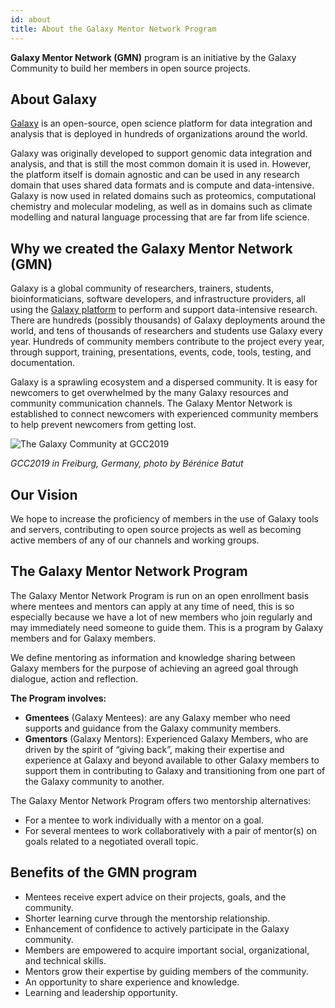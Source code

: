```yaml
---
id: about
title: About the Galaxy Mentor Network Program
---
```


**Galaxy Mentor Network (GMN)** program is an initiative by the Galaxy Community to build her members in open source projects.

## About Galaxy

[Galaxy](https://galaxyproject.org/) is an open-source, open science platform for data integration and analysis that is deployed in hundreds of organizations around the world.

Galaxy was originally developed to support genomic data integration and analysis, and that is still the most common domain it is used in.  However, the platform itself is domain agnostic and can be used in any research domain that uses shared data formats and is compute and data-intensive.  Galaxy is now used in related domains such as proteomics, computational chemistry and molecular modeling, as well as in domains such as climate modelling and natural language processing that are far from life science.

## Why we created the Galaxy Mentor Network (GMN)

Galaxy is a global community of researchers, trainers, students, bioinformaticians, software developers, and infrastructure providers, all using the [Galaxy platform](https://galaxyproject.org/) to perform and support data-intensive research. There are hundreds (possibly thousands) of Galaxy deployments around the world, and tens of thousands of researchers and students use Galaxy every year. Hundreds of community members contribute to the project every year, through support, training, presentations, events, code, tools, testing, and documentation.

Galaxy is a sprawling ecosystem and a dispersed community. It is easy for newcomers to get overwhelmed by the many Galaxy resources and community communication channels. The Galaxy Mentor Network is established to connect newcomers with experienced community members to help prevent newcomers from getting lost.

![The Galaxy Community at GCC2019](./images/gcc2019-grouppicture.jpg)

*GCC2019 in Freiburg, Germany, photo by Bérénice Batut*


## Our Vision

We hope to increase the proficiency of members in the use of Galaxy tools and servers, contributing to open source projects as well as becoming active members of any of our channels and working groups.


## The Galaxy Mentor Network Program

The Galaxy Mentor Network Program is run on an open enrollment basis where mentees and mentors can apply at any time of need, this is so especially because we have a lot of new members who join regularly and may immediately need someone to guide them. This is a program by Galaxy members and for Galaxy members.

We define mentoring as information and knowledge sharing between Galaxy members for the purpose of achieving an agreed goal through dialogue, action and reflection.

**The Program involves:**

- **Gmentees** (Galaxy Mentees): are any Galaxy member who need supports and guidance from the Galaxy community members.
- **Gmentors** (Galaxy Mentors): Experienced Galaxy Members, who are driven by the spirit of “giving back”, making their expertise and experience at Galaxy and beyond available to other Galaxy members to support them in contributing to Galaxy and transitioning from one part of the Galaxy community to another.

The Galaxy Mentor Network Program offers two mentorship alternatives:

- For a mentee to work individually with a mentor on a goal.
- For several mentees to work collaboratively with a pair of mentor(s) on goals related to a negotiated overall topic.

## Benefits of the GMN program

- Mentees receive expert advice on their projects, goals, and the community.
- Shorter learning curve through the mentorship relationship.
- Enhancement of confidence to actively participate in the Galaxy community.
- Members are empowered to acquire important social, organizational, and technical skills.
- Mentors grow their expertise by guiding members of the community.
- An opportunity to share experience and knowledge.
- Learning and leadership opportunity.


